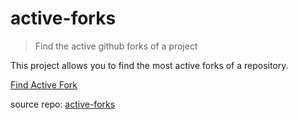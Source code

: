 # active-forks

> Find the active github forks of a project

This project allows you to find the most active forks of a repository.

[Find Active Fork](https://fork.vyzt.dev/)

source repo:  [active-forks](https://github.com/techgaun/active-forks)